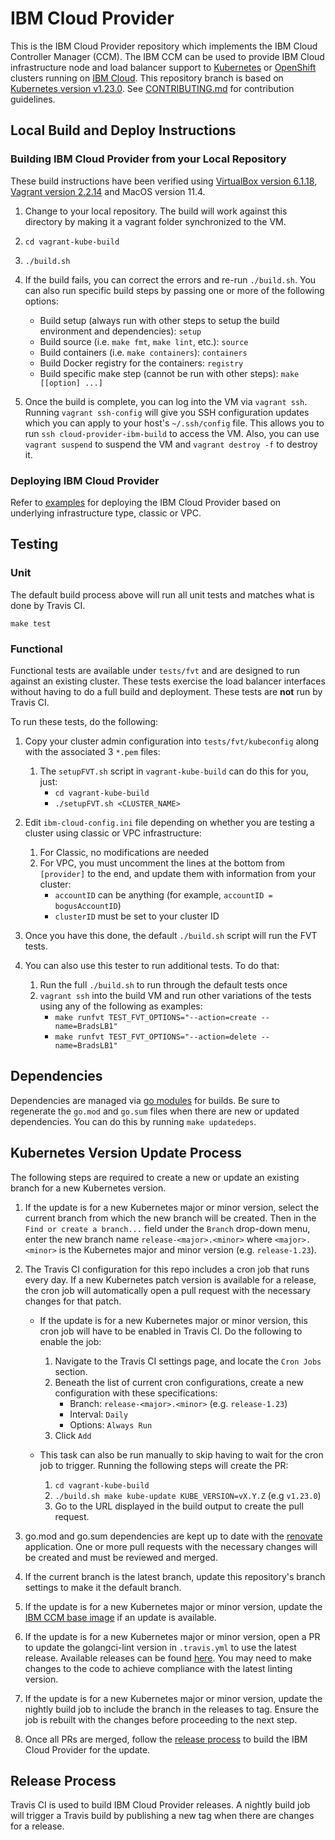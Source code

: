 # IBM Cloud Provider

This is the IBM Cloud Provider repository which implements the
IBM Cloud Controller Manager (CCM). The IBM CCM can be used to provide IBM Cloud
infrastructure node and load balancer support to
[Kubernetes](https://kubernetes.io/docs/home/) or
[OpenShift](https://docs.openshift.com/) clusters running on
[IBM Cloud](https://cloud.ibm.com/docs). This repository branch is based on
[Kubernetes version v1.23.0](https://github.com/kubernetes/kubernetes/tree/v1.23.0).
See [CONTRIBUTING.md](./CONTRIBUTING.md) for contribution guidelines.

## Local Build and Deploy Instructions

### Building IBM Cloud Provider from your Local Repository

These build instructions have been verified using
[VirtualBox version 6.1.18](https://www.virtualbox.org/wiki/Downloads),
[Vagrant version 2.2.14](https://www.vagrantup.com/downloads) and MacOS version 11.4.

1. Change to your local repository. The build will work against this directory
   by making it a vagrant folder synchronized to the VM.

1. `cd vagrant-kube-build`

1. `./build.sh`

1. If the build fails, you can correct the errors and re-run `./build.sh`.
   You can also run specific build steps by passing one or more of the following
   options:

   * Build setup (always run with other steps to setup the build environment and dependencies): `setup`
   * Build source (i.e. `make fmt`, `make lint`, etc.): `source`
   * Build containers (i.e. `make containers`): `containers`
   * Build Docker registry for the containers: `registry`
   * Build specific make step (cannot be run with other steps): `make [[option] ...]`

1. Once the build is complete, you can log into the VM via `vagrant ssh`.
   Running `vagrant ssh-config` will give you SSH configuration updates which
   you can apply to your host's `~/.ssh/config` file. This allows you to run
   `ssh cloud-provider-ibm-build` to access the VM. Also, you can use
   `vagrant suspend` to suspend the VM and `vagrant destroy -f` to destroy it.

### Deploying IBM Cloud Provider

Refer to [examples](./docs/examples) for deploying the IBM Cloud Provider based
on underlying infrastructure type, classic or VPC.

## Testing

### Unit

The default build process above will run all unit tests and matches
what is done by Travis CI.

`make test`

### Functional

Functional tests are available under `tests/fvt` and are designed to run against
an existing cluster. These tests exercise the load balancer interfaces without
having to do a full build and deployment. These tests are **not** run by
Travis CI.

To run these tests, do the following:

1. Copy your cluster admin configuration into `tests/fvt/kubeconfig` along with
   the associated 3 `*.pem` files:
    1. The `setupFVT.sh` script in `vagrant-kube-build` can do this for you, just:
        - `cd vagrant-kube-build`
        - `./setupFVT.sh <CLUSTER_NAME>`

1. Edit `ibm-cloud-config.ini` file depending on whether you are testing a cluster
   using classic or VPC infrastructure:
    1. For Classic, no modifications are needed
    1. For VPC, you must uncomment the lines at the bottom from `[provider]` to
       the end, and update them with information from your cluster:
        - `accountID` can be anything (for example, `accountID = bogusAccountID`)
        - `clusterID` must be set to your cluster ID

1. Once you have this done, the default `./build.sh` script will run the FVT tests.

1. You can also use this tester to run additional tests.  To do that:
    1. Run the full `./build.sh` to run through the default tests once
    1. `vagrant ssh` into the build VM and run other variations of the tests
       using any of the following as examples:
        - `make runfvt TEST_FVT_OPTIONS="--action=create --name=BradsLB1"`
        - `make runfvt TEST_FVT_OPTIONS="--action=delete --name=BradsLB1"`

## Dependencies

Dependencies are managed via [go modules](https://github.com/golang/go/wiki/Modules)
for builds. Be sure to regenerate the `go.mod` and `go.sum` files when there are
new or updated dependencies. You can do this by running `make updatedeps`.

## Kubernetes Version Update Process

The following steps are required to create a new or update an existing branch
for a new Kubernetes version.

1. If the update is for a new Kubernetes major or minor version, select the
   current branch from which the new branch will be created. Then
   in the `Find or create a branch...` field under the `Branch` drop-down menu,
   enter the new branch name `release-<major>.<minor>` where `<major>.<minor>`
   is the Kubernetes major and minor version (e.g. `release-1.23`).

1. The Travis CI configuration for this repo includes a cron job that runs
   every day. If a new Kubernetes patch version is available for a release, the
   cron job will automatically open a pull request with the necessary changes
   for that patch.

   - If the update is for a new Kubernetes major or minor version, this cron job
     will have to be enabled in Travis CI. Do the following to enable the job:

     1. Navigate to the Travis CI settings page, and locate the `Cron Jobs` section.
     1. Beneath the list of current cron configurations, create a new
        configuration with these specifications:
        - Branch: `release-<major>.<minor>` (e.g. `release-1.23`)
        - Interval: `Daily`
        - Options: `Always Run`
     1. Click `Add`

   - This task can also be run manually to skip having to wait for the cron job
     to trigger. Running the following steps will create the PR:

     1. `cd vagrant-kube-build`
     1. `./build.sh make kube-update KUBE_VERSION=vX.Y.Z` (e.g `v1.23.0`)
     1. Go to the URL displayed in the build output to create the pull request.

1. go.mod and go.sum dependencies are kept up to date with the
   [renovate](https://docs.renovatebot.com/golang/) application.
   One or more pull requests with the necessary changes will be created
   and must be reviewed and merged.

1. If the current branch is the latest branch, update this repository's branch
   settings to make it the default branch.

1. If the update is for a new Kubernetes major or minor version, update the
   [IBM CCM base image](./cmd/ibm-cloud-controller-manager/Dockerfile)
   if an update is available.

1. If the update is for a new Kubernetes major or minor version, open a PR to
   update the golangci-lint version in `.travis.yml` to use the latest release.
   Available releases can be found [here](https://github.com/golangci/golangci-lint/releases).
   You may need to make changes to the code to achieve compliance with the
   latest linting version.

1. If the update is for a new Kubernetes major or minor version, update the
   nightly build job to include the branch in the releases to tag. Ensure the
   job is rebuilt with the changes before proceeding to the next step.

1. Once all PRs are merged, follow the [release process](#release-process) to build the IBM Cloud Provider for the update.

## Release Process

Travis CI is used to build IBM Cloud Provider releases. A nightly build job will
trigger a Travis build by publishing a new tag when there are changes for a
release.
